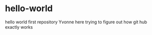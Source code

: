 # hello-world
hello world first repository
Yvonne here trying to figure out how git hub exactly works
